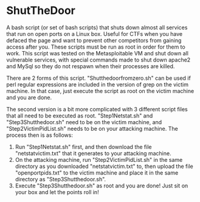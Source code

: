 # ShutTheDoor
A bash script (or set of bash scripts) that shuts down almost all services that run on open ports on a Linux box. Useful for CTFs when you have defaced the page and want to prevent other competitors from gaining access after you. These scripts must be run as root in order for them to work. This script was tested on the Metasploitable VM and shut down all vulnerable services, with special commands made to shut down apache2 and MySql so they do not respawn when their processes are killed.

There are 2 forms of this script. "Shutthedoorfromzero.sh" can be used if perl regular expressions are included in the version of grep on the victim machine. In that case, just execute the script as root on the victim machine and you are done.

The second version is a bit more complicated with 3 different script files that all need to be executed as root. "Step1Netstat.sh" and "Step3Shutthedoor.sh" need to be on the victim machine, and "Step2VictimPidList.sh" needs to be on your attacking machine.
The process then is as follows:
1. Run "Step1Netstat.sh" first, and then download the file "netstatvictim.txt" that it generates to your attacking machine.
2. On the attacking machine, run "Step2VictimPidList.sh" in the same directory as you downloaded "netstatvictim.txt" to, then upload the file "openportpids.txt" to the victim machine and place it in the same directory as "Step3Shutthedoor.sh".
3. Execute "Step3Shutthedoor.sh" as root and you are done! Just sit on your box and let the points roll in!
